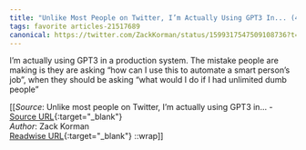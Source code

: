 ```yaml
---
title: "Unlike Most People on Twitter, I’m Actually Using GPT3 In... (427438883)"
tags: favorite articles-21517689
canonical: https://twitter.com/ZackKorman/status/1599317547509108736?t=V4IWAgdBQeobmz5BIdmgUg&s=31
---
```


I’m actually using GPT3 in a production system. The mistake people are making is they are asking “how can I use this to automate a smart person’s job”, when they should be asking “what would I do if I had unlimited dumb people”


[[_Source_: Unlike most people on Twitter, I’m actually using GPT3 in... - [Source URL](https://twitter.com/ZackKorman/status/1599317547509108736?t=V4IWAgdBQeobmz5BIdmgUg&s=31){:target="_blank"}<br>
_Author_: Zack Korman<br>
[Readwise URL](https://readwise.io/open/427438883){:target="_blank"}
::wrap]]